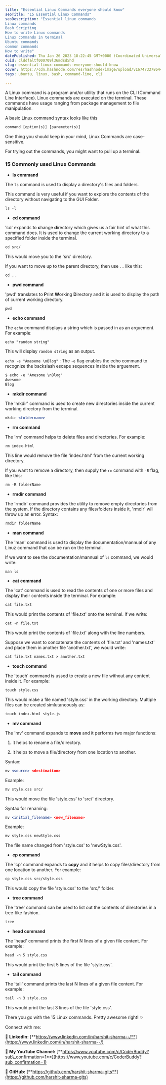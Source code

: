 ```yaml
---
title: "Essential Linux Commands everyone should know"
seoTitle: "15 Essential Linux Commands"
seoDescription: "Essential linux commands
Linux commands
Bash Scripting
How to write Linux commands
Linux commands in terminal
Ubuntu commands
common commands
How to write"
datePublished: Thu Jan 26 2023 18:22:45 GMT+0000 (Coordinated Universal Time)
cuid: clddfaltf000709l36mdsd5hd
slug: essential-linux-commands-everyone-should-know
cover: https://cdn.hashnode.com/res/hashnode/image/upload/v1674733786441/115a2844-321d-40a5-ae33-b8def0c54ff9.jpeg
tags: ubuntu, linux, bash, command-line, cli

---
```


A Linux command is a program and/or utility that runs on the CLI (Command Line Interface). Linux commands are executed on the terminal. These commands have usage ranging from package management to file manipulation.

A basic Linux command syntax looks like this

```apache
command [option(s)] [parameter(s)]
```

One thing you should keep in your mind, Linux Commands are case-sensitive.

For trying out the commands, you might want to pull up a terminal.

### 15 Commonly used Linux Commands

* **ls command**
    

The `ls` command is used to display a directory's files and folders.

This command is very useful if you want to explore the contents of the directory without navigating to the GUI Folder.

```apache
ls -l
```

* **cd command**
    

'cd' expands to **c**hange **d**irectory which gives us a fair hint of what this command does. It is used to change the current working directory to a specified folder inside the terminal.

```apache
cd src/
```

This would move you to the 'src' directory.

If you want to move up to the parent directory, then use `..` like this:

```apache
cd ..
```

* **pwd command**
    

'pwd' translates to **P**rint **W**orking **D**irectory and it is used to display the path of current working directory.

```apache
pwd
```

* **echo command**
    

The `echo` command displays a string which is passed in as an arguement. For example:

```apache
echo "random string"
```

This will display `random string` as an output.

`echo -e "Amesome \nBlog"` : The `-e` flag enables the echo command to recognize the backslash escape sequences inside the arguement.

```apache
$ echo -e "Amesome \nBlog"
Awesome
Blog
```

* **mkdir command**
    

The 'mkdir' command is used to create new directories inside the current working directory from the terminal.

```apache
mkdir <foldername>
```

* **rm command**
    

The 'rm' command helps to delete files and directories. For example:

```apache
rm index.html
```

This line would remove the file 'index.html' from the current working directory.

If you want to remove a directory, then supply the `rm` command with `-R` flag, like this:

```apache
rm -R folderName
```

* **rmdir command**
    

The 'rmdir' command provides the utility to remove empty directories from the system. If the directory contains any files/folders inside it, 'rmdir' will throw up an error. Syntax:

```apache
rmdir folderName
```

* **man command**
    

The 'man' command is used to display the documentation/mannual of any Linuz command that can be run on the terminal.

If we want to see the documentation/mannual of `ls` command, we would write:

```apache
man ls
```

* **cat command**
    

The 'cat' command is used to read the contents of one or more files and display their contents inside the terminal. For example:

```apache
cat file.txt
```

This would print the contents of 'file.txt' onto the terminal. If we write:

```apache
cat -n file.txt
```

This would print the contents of 'file.txt' along with the line numbers.

Suppose we want to concatenate the contents of 'file.txt' and 'names.txt' and place them in another file 'another.txt', we would write:

```apache
cat file.txt names.txt > another.txt
```

* **touch command**
    

The 'touch' command is ussed to create a new file without any content inside it. For example:

```apache
touch style.css
```

This would make a file named 'style.css' in the working directory. Multiple files can be created simlutaneously as:

```apache
touch index.html style.js
```

* **mv command**
    

The 'mv' command expands to **move** and it performs two major functions:

1. It helps to rename a file/directory.
    
2. It helps to move a file/directory from one location to another.
    

Syntax:

```apache
mv <source> <destination>
```

Example:

```apache
mv style.css src/
```

This would move the file 'style.css' to 'src/' directory.

Syntax for renaming:

```apache
mv <initial_filename> <new_filename>
```

Example:

```apache
mv style.css newStyle.css
```

The file name changed from 'style.css' to 'newStyle.css'.

* **cp command**
    

The 'cp' command expands to **copy** and it helps to copy files/directory from one location to another. For example:

```apache
cp style.css src/style.css
```

This would copy the file 'style.css' to the 'src/' folder.

* **tree command**
    

The 'tree' command can be used to list out the contents of directories in a tree-like fashion.

```apache
tree
```

* **head command**
    

The 'head' command prints the first N lines of a given file content. For example:

```apache
head -n 5 style.css
```

This would print the first 5 lines of the file 'style.css'.

* **tail command**
    

The 'tail' command prints the last N lines of a given file content. For example:

```apache
tail -n 3 style.css
```

This would print the last 3 lines of the file 'style.css'.

There you go with the 15 Linux commands. Pretty awesome right! ✨

Connect with me:

🔗 **LinkedIn:** [**https://www.linkedin.com/in/harshit-sharma--/**](https://www.linkedin.com/in/harshit-sharma--/)

🔗 **My YouTube Channel:** [**https://www.youtube.com/c/CoderBuddy?sub\_confirmation=1**](https://www.youtube.com/c/CoderBuddy?sub_confirmation=1)

🔗 **GitHub:** [**https://github.com/harshit-sharma-gits**](https://github.com/harshit-sharma-gits)